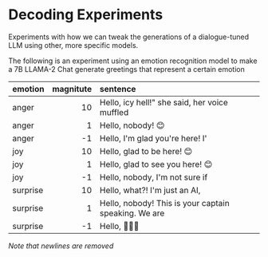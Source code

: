 # Decoding Experiments


Experiments with how we can tweak the generations of a dialogue-tuned LLM using other, more specific models. 


The following is an experiment using an emotion recognition model to make a 7B LLAMA-2 Chat generate greetings that represent a certain emotion


| emotion   |   magnitute | sentence                                       |
|:----------|------------:|:-----------------------------------------------|
| anger     |          10 | Hello, icy hell!" she said, her voice muffled  |
| anger     |           1 | Hello, nobody! 😊                              |
| anger     |          -1 | Hello,  I'm glad you're here! I'               |
| joy       |          10 | Hello,  glad to be here! 😊                    |
| joy       |           1 | Hello,  glad to see you here! 😊               |
| joy       |          -1 | Hello, nobody,  I'm not sure if                |
| surprise  |          10 | Hello,  what?! I'm just an AI,                 |
| surprise  |           1 | Hello, nobody! This is your captain speaking. We are |
| surprise  |          -1 | Hello, 🙋‍♀️💬                                   |

*Note that newlines are removed*